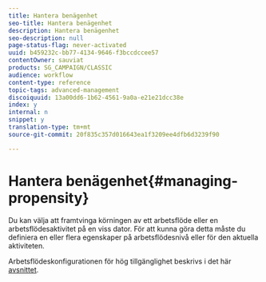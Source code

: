 ```yaml
---
title: Hantera benägenhet
seo-title: Hantera benägenhet
description: Hantera benägenhet
seo-description: null
page-status-flag: never-activated
uuid: b459232c-bb77-4134-9646-f3bccdccee57
contentOwner: sauviat
products: SG_CAMPAIGN/CLASSIC
audience: workflow
content-type: reference
topic-tags: advanced-management
discoiquuid: 13a00dd6-1b62-4561-9a0a-e21e21dcc38e
index: y
internal: n
snippet: y
translation-type: tm+mt
source-git-commit: 20f835c357d016643ea1f3209ee4dfb6d3239f90

---
```



# Hantera benägenhet{#managing-propensity}

Du kan välja att framtvinga körningen av ett arbetsflöde eller en arbetsflödesaktivitet på en viss dator. För att kunna göra detta måste du definiera en eller flera egenskaper på arbetsflödesnivå eller för den aktuella aktiviteten.

Arbetsflödeskonfigurationen för hög tillgänglighet beskrivs i det här [avsnittet](../../installation/using/configuring-campaign-server.md#high-availability-workflows-and-affinities).
